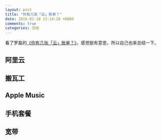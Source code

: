 ```yaml
---
layout: post
title: "你有几张「云」账单？"
date: 2016-01-18 13:14:28 +0800
comments: true
categories: 总结
---
```


看了罗磊的[《你有几张「云」账单？》](https://luolei.org/how-much-i-spend-on-cloud-monthly/)，感觉挺有意思，所以自己也来总结一下。

## 阿里云

## 搬瓦工

## Apple Music

## 手机套餐

## 宽带